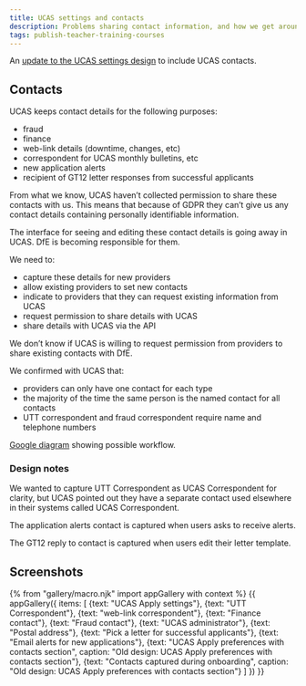 ```yaml
---
title: UCAS settings and contacts
description: Problems sharing contact information, and how we get around them.
tags: publish-teacher-training-courses
---
```

An [update to the UCAS settings design](/publish-teacher-training-courses/ucas-apply-preferences-2) to include UCAS contacts.

## Contacts

UCAS keeps contact details for the following purposes:

* fraud
* finance
* web-link details (downtime, changes, etc)
* correspondent for UCAS monthly bulletins, etc
* new application alerts
* recipient of GT12 letter responses from successful applicants

From what we know, UCAS haven’t collected permission to share these contacts with us. This means that because of GDPR they can’t give us any contact details containing personally identifiable information.

The interface for seeing and editing these contact details is going away in UCAS. DfE is becoming responsible for them.

We need to:

* capture these details for new providers
* allow existing providers to set new contacts
* indicate to providers that they can request existing information from UCAS
* request permission to share details with UCAS
* share details with UCAS via the API

We don’t know if UCAS is willing to request permission from providers to share existing contacts with DfE.

We confirmed with UCAS that:

* providers can only have one contact for each type
* the majority of the time the same person is the named contact for all contacts
* UTT correspondent and fraud correspondent require name and telephone numbers

[Google diagram](https://docs.google.com/drawings/d/1VByaLgK24Kt4ZFgYmdHGlxfRtI10KX24VHApCEsSHK4) showing possible workflow.

### Design notes

We wanted to capture UTT Correspondent as UCAS Correspondent for clarity, but UCAS pointed out they have a separate contact used elsewhere in their systems called UCAS Correspondent.

The application alerts contact is captured when users asks to receive alerts.

The GT12 reply to contact is captured when users edit their letter template.

## Screenshots

{% from "gallery/macro.njk" import appGallery with context %}
{{ appGallery({
  items: [
    {text: "UCAS Apply settings"},
    {text: "UTT Correspondent"},
    {text: "web-link correspondent"},
    {text: "Finance contact"},
    {text: "Fraud contact"},
    {text: "UCAS administrator"},
    {text: "Postal address"},
    {text: "Pick a letter for successful applicants"},
    {text: "Email alerts for new applications"},
    {text: "UCAS Apply preferences with contacts section", caption: "Old design: UCAS Apply preferences with contacts section"},
    {text: "Contacts captured during onboarding", caption: "Old design: UCAS Apply preferences with contacts section"}
  ]
}) }}
